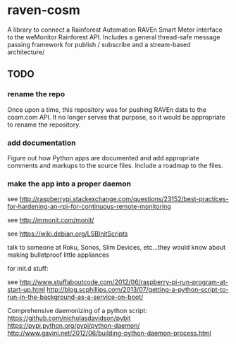 # raven-cosm

A library to connect a Rainforest Automation RAVEn Smart Meter
interface to the weMonitor Rainforest API.  Includes a general
thread-safe message passing framework for publish / subscribe and a
stream-based architecture/

## TODO

### rename the repo

Once upon a time, this repository was for pushing RAVEn data to the
cosm.com API.  It no longer serves that purpose, so it would be
appropriate to rename the repository.

### add documentation

Figure out how Python apps are documented and add appropriate comments
and markups to the source files.  Include a roadmap to the files.

### make the app into a proper daemon

see http://raspberrypi.stackexchange.com/questions/23152/best-practices-for-hardening-an-rpi-for-continuous-remote-monitoring

see http://mmonit.com/monit/

see https://wiki.debian.org/LSBInitScripts

talk to someone at Roku, Sonos, Slim Devices, etc...they would know
about making bulletproof little appliances

for init.d stuff:

see http://www.stuffaboutcode.com/2012/06/raspberry-pi-run-program-at-start-up.html
http://blog.scphillips.com/2013/07/getting-a-python-script-to-run-in-the-background-as-a-service-on-boot/

Comprehensive daemonizing of a python script:
https://github.com/nicholasdavidson/pybit
https://pypi.python.org/pypi/python-daemon/
http://www.gavinj.net/2012/06/building-python-daemon-process.html

